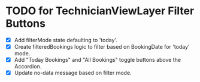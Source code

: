 # TODO for TechnicianViewLayer Filter Buttons

- [x] Add filterMode state defaulting to 'today'.
- [x] Create filteredBookings logic to filter based on BookingDate for 'today' mode.
- [x] Add "Today Bookings" and "All Bookings" toggle buttons above the Accordion.
- [x] Update no-data message based on filter mode.

